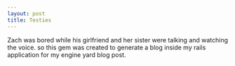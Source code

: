 ```yaml
--- 
layout: post
title: Testies
---
```


Zach was bored while his girlfriend and her sister were talking and watching the voice. so this gem was created to generate a blog inside my rails application for my engine yard blog post.
